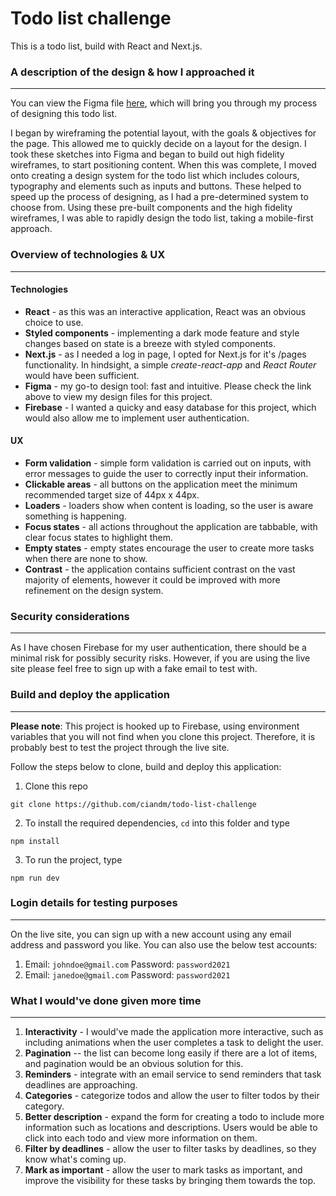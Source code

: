 # Todo list challenge

This is a todo list, build with React and Next.js. 

### A description of the design & how I approached it
---
You can view the Figma file [here](https://www.figma.com/file/FlmD817Z3OpamsxA1jmOTh/Grant-Thornton-Todo-List?node-id=26%3A1), which will bring you through my process of designing this todo list. 

I began by wireframing the potential layout, with the goals & objectives for the page. This allowed me to quickly decide on a layout for the design. I took these sketches into Figma and began to build out high fidelity wireframes, to start positioning content. When this was complete, I moved onto creating a design system for the todo list which includes colours, typography and elements such as inputs and buttons. These helped to speed up the process of designing, as I had a pre-determined system to choose from. Using these pre-built components and the high fidelity wireframes, I was able to rapidly design the todo list, taking a mobile-first approach.

### Overview of technologies & UX
---
#### Technologies

- **React** - as this was an interactive application, React was an obvious choice to use.
- **Styled components** - implementing a dark mode feature and style changes based on state is a breeze with styled components.
- **Next.js** - as I needed a log in page, I opted for Next.js for it's /pages functionality. In hindsight, a simple *create-react-app* and *React Router* would have been sufficient.
- **Figma** - my go-to design tool: fast and intuitive. Please check the link above to view my design files for this project.
- **Firebase** - I wanted a quicky and easy database for this project, which would also allow me to implement user authentication. 

#### UX
- **Form validation** - simple form validation is carried out on inputs, with error messages to guide the user to correctly input their information.
- **Clickable areas** - all buttons on the application meet the minimum recommended target size of 44px x 44px.
- **Loaders** - loaders show when content is loading, so the user is aware something is happening.
- **Focus states** - all actions throughout the application are tabbable, with clear focus states to highlight them.
- **Empty states** - empty states encourage the user to create more tasks when there are none to show.
- **Contrast** - the application contains sufficient contrast on the vast majority of elements, however it could be improved with more refinement on the design system.

### Security considerations
---
As I have chosen Firebase for my user authentication, there should be a minimal risk for possibly security risks. However, if you are using the live site please feel free to sign up with a fake email to test with.

### Build and deploy the application
---

**Please note**: This project is hooked up to Firebase, using environment variables that you will not find when you clone this project. Therefore, it is probably best to test the project through the live site.

Follow the steps below to clone, build and deploy this application:
1. Clone this repo
```
git clone https://github.com/ciandm/todo-list-challenge
```
2. To install the required dependencies, `cd` into this folder and type
```
npm install
```
3. To run the project, type
```
npm run dev
```

### Login details for testing purposes
---
On the live site, you can sign up with a new account using any email address and password you like. You can also use the below test accounts:

1. Email: `johndoe@gmail.com` Password: `password2021`
2. Email: `janedoe@gmail.com` Password: `password2021`

### What I would've done given more time
---

1. **Interactivity** - I would've made the application more interactive, such as including animations when the user completes a task to delight the user.
2. **Pagination** -- the list can become long easily if there are a lot of items, and pagination would be an obvious solution for this.
3. **Reminders** - integrate with an email service to send reminders that task deadlines are approaching.
4. **Categories** - categorize todos and allow the user to filter todos by their category.
5. **Better description** - expand the form for creating a todo to include more information such as locations and descriptions. Users would be able to click into each todo and view more information on them.
6. **Filter by deadlines** - allow the user to filter tasks by deadlines, so they know what's coming up.
7. **Mark as important** - allow the user to mark tasks as important, and improve the visibility for these tasks by bringing them towards the top.